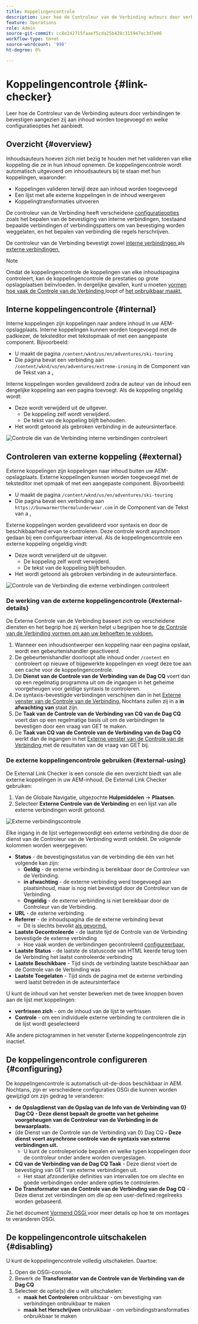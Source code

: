 ```yaml
---
title: Koppelingencontrole
description: Leer hoe de Controleur van de Verbinding auteurs door verbindingen te bevestigen aangezien zij aan inhoud worden toegevoegd en welke configuratieopties het aanbiedt.
feature: Operations
role: Admin
source-git-commit: cc8e242715faaef5cda25b428c315947ec3d7e06
workflow-type: tm+mt
source-wordcount: '998'
ht-degree: 0%

---
```



# Koppelingencontrole {#link-checker}

Leer hoe de Controleur van de Verbinding auteurs door verbindingen te bevestigen aangezien zij aan inhoud worden toegevoegd en welke configuratieopties het aanbiedt.

## Overzicht {#overview}

Inhoudsauteurs hoeven zich niet bezig te houden met het valideren van elke koppeling die ze in hun inhoud opnemen. De koppelingencontrole wordt automatisch uitgevoerd om inhoudsauteurs bij te staan met hun koppelingen, waaronder:

* Koppelingen valideren terwijl deze aan inhoud worden toegevoegd
* Een lijst met alle externe koppelingen in de inhoud weergeven
* Koppelingtransformaties uitvoeren

De controleur van de Verbinding heeft verscheidene [ configuratieopties ](#configuring) zoals het bepalen van de bevestiging van interne verbindingen, toestaand bepaalde verbindingen of verbindingspatters om van bevestiging worden weggelaten, en het bepalen van verbinding die regels herschrijven.

De controleur van de Verbinding bevestigt zowel [ interne verbindingen ](#internal) als [ externe verbindingen.](#external)

>[!NOTE]
>
>Omdat de koppelingencontrole de koppelingen van elke inhoudspagina controleert, kan de koppelingencontrole de prestaties op grote opslagplaatsen beïnvloeden. In dergelijke gevallen, kunt u moeten [ vormen hoe vaak de Controle van de Verbinding ](#configuring) loopt of [ het onbruikbaar maakt.](#disabling)

## Interne koppelingencontrole {#internal}

Interne koppelingen zijn koppelingen naar andere inhoud in uw AEM-opslagplaats. Interne koppelingen kunnen worden toegevoegd met de padkiezer, de teksteditor met tekstopmaak of met een aangepaste component. Bijvoorbeeld:

* U maakt de pagina `/content/wknd/us/en/adventures/ski-touring`
* Die pagina bevat een verbinding aan `/content/wknd/us/en/adventures/extreme-ironing` in de Component van de Tekst van a [.](https://experienceleague.adobe.com/nl/docs/experience-manager-core-components/using/wcm-components/text)

Interne koppelingen worden gevalideerd zodra de auteur van de inhoud een dergelijke koppeling aan een pagina toevoegt. Als de koppeling ongeldig wordt:

* Deze wordt verwijderd uit de uitgever.
   * De koppeling zelf wordt verwijderd.
   * De tekst van de koppeling blijft behouden.
* Het wordt getoond als gebroken verbinding in de auteursinterface.

![ Controle die van de Verbinding interne verbindingen ](assets/link-checker-internal.png) controleert

## Controleren van externe koppeling {#external}

Externe koppelingen zijn koppelingen naar inhoud buiten uw AEM-opslagplaats. Externe koppelingen kunnen worden toegevoegd met de teksteditor met opmaak of met een aangepaste component. Bijvoorbeeld:

* U maakt de pagina `/content/wknd/us/en/adventures/ski-touring`
* Die pagina bevat een verbinding aan `https://bunwarmerthermalunderwear.com` in de Component van de Tekst van a [.](https://experienceleague.adobe.com/nl/docs/experience-manager-core-components/using/wcm-components/text)

Externe koppelingen worden gevalideerd voor syntaxis en door de beschikbaarheid ervan te controleren. Deze controle wordt asynchroon gedaan bij een configureerbaar interval. Als de koppelingencontrole een externe koppeling ongeldig vindt:

* Deze wordt verwijderd uit de uitgever.
   * De koppeling zelf wordt verwijderd.
   * De tekst van de koppeling blijft behouden.
* Het wordt getoond als gebroken verbinding in de auteursinterface.

![ Controle van de Verbinding die externe verbindingen ](assets/link-checker-external.png) controleert

### De werking van de externe koppelingencontrole {#external-details}

De Externe Controle van de Verbinding baseert zich op verscheidene diensten en het begrip hoe zij werken helpt u begrijpen hoe te [ de Controle van de Verbinding vormen om aan uw behoeften te voldoen.](#configuring)

1. Wanneer een inhoudsontwerper een koppeling naar een pagina opslaat, wordt een gebeurtenishandler geactiveerd.
1. De gebeurtenishandler doorloopt alle inhoud onder `/content` en controleert op nieuwe of bijgewerkte koppelingen en voegt deze toe aan een cache voor de koppelingencontrole.
1. De **Dienst van de Controle van de Verbinding van de Dag CQ** voert dan op een regelmatig programma uit om de ingangen in het geheime voorgeheugen voor geldige syntaxis te controleren.
1. De syntaxis-bevestigde verbindingen verschijnen dan in het [ Externe venster van de Controle van de Verbinding.](#external-using) Nochtans zullen zij in a **in afwachting van** staat zijn.
1. De **Taak van de Controle van de Verbinding van CQ van de Dag CQ** voert dan op een regelmatige basis uit om de verbindingen te bevestigen door een vraag van GET te maken.
1. De **Taak van CQ van de Controle van de Verbinding van de Dag CQ** werkt dan de ingangen in het [ Externe venster van de Controle van de Verbinding ](#external-using) met de resultaten van de vraag van GET bij.

### De externe koppelingencontrole gebruiken {#external-using}

De External Link Checker is een console die een overzicht biedt van alle externe koppelingen in uw AEM-inhoud. De External Link Checker gebruiken:

1. Van de Globale Navigatie, uitgezochte **Hulpmiddelen** -> **Plaatsen**.
1. Selecteer **Externe Controle van de Verbinding** en een lijst van alle externe verbindingen wordt getoond.

![ Externe verbindingscontrole ](assets/external-link-checker.png)

Elke ingang in de lijst vertegenwoordigt een externe verbinding die door de dienst van de Controleur van de Verbinding wordt ontdekt. De volgende kolommen worden weergegeven:

* **Status** - de bevestigingsstatus van de verbinding die één van het volgende kan zijn:
   * **Geldig** - de externe verbinding is bereikbaar door de Controleur van de Verbinding.
   * **in afwachting** - de externe verbinding werd toegevoegd aan plaatsinhoud, maar is nog niet bevestigd door de Controleur van de Verbinding.
   * **Ongeldig** - de externe verbinding is niet bereikbaar door de Controleur van de Verbinding.
* **URL** - de externe verbinding
* **Referrer** - de inhoudspagina die de externe verbinding bevat
   * Dit is slechts bevolkt [ als gevormd.](#configuring)
* **Laatste Gecontroleerde** - de laatste tijd de Controle van de Verbinding bevestigde de externe verbinding
   * Hoe vaak worden de verbindingen gecontroleerd [ configureerbaar.](#configuring)
* **Laatste Status** - de laatste de statuscode van HTML keerde terug toen de Verbinding het laatst controleerde verbinding
* **Laatste Beschikbare** - Tijd sinds de verbinding laatste beschikbaar aan de Controle van de Verbinding was
* **Laatste Toegelaten** - Tijd sinds de pagina met de externe verbinding werd laatst betreden in de auteursinterface

U kunt de inhoud van het venster bewerken met de twee knoppen boven aan de lijst met koppelingen:

* **verfrissen zich** - om de inhoud van de lijst te verfrissen
* **Controle** - om een individuele externe verbinding te controleren die in de lijst wordt geselecteerd

Alle andere pictogrammen in het venster Externe koppelingencontrole zijn inactief.

## De koppelingencontrole configureren {#configuring}

De koppelingencontrole is automatisch uit-de-doos beschikbaar in AEM. Nochtans, zijn er verscheidene configuraties OSGi die kunnen worden gewijzigd om zijn gedrag te veranderen:

* **de Opslagdienst van de Opslag van de Info van de Verbinding van 0&rbrace; Dag CQ - Deze dienst bepaalt de grootte van het geheime voorgeheugen van de Controleur van de Verbinding in de bewaarplaats.**
* {de Dienst van de Controle van de Verbinding van 0} Dag CQ **- Deze dienst voert asynchrone controle van de syntaxis van externe verbindingen uit.**
   * U kunt de controleperiode bepalen en welke typen koppelingen door de controleur onder andere worden overgeslagen.
* **CQ van de Verbinding van de Dag CQ Taak** - Deze dienst voert de bevestiging van GET van externe verbindingen uit.
   * Het staat afzonderlijke definities van intervallen toe om slechte en goede verbindingen onder andere opties te controleren.
* **De Transformator van de Controle van de Verbinding van de Dag CQ** - Deze dienst zet verbindingen om die op een user-defined regelreeks worden gebaseerd.

Zie het document [ Vormend OSGi ](/help/implementing/deploying/configuring-osgi.md) voor meer details op hoe te om montages te veranderen OSGi.

## De koppelingencontrole uitschakelen {#disabling}

U kunt de koppelingencontrole volledig uitschakelen. Daartoe:

1. Open de OSGi-console.
1. Bewerk de **Transformator van de Controle van de Verbinding van de Dag CQ**
1. Selecteer de optie(s) die u wilt uitschakelen:
   * **maak het Controleren** onbruikbaar - om bevestiging van verbindingen onbruikbaar te maken
   * **maak het Herschrijven** onbruikbaar - om verbindingstransformaties onbruikbaar te maken
